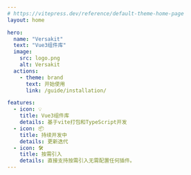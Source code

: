 ```yaml
---
# https://vitepress.dev/reference/default-theme-home-page
layout: home

hero:
  name: "Versakit"
  text: "Vue3组件库"
  image:
    src: logo.png
    alt: Versakit
  actions:
    - theme: brand
      text: 开始使用
      link: /guide/installation/

features:
  - icon: 💡
    title: Vue3组件库
    details: 基于vite打包和TypeScript开发
  - icon: 📦
    title: 持续开发中
    details: 更新迭代
  - icon: 🛠️
    title: 按需引入
    details: 直接支持按需引入无需配置任何插件。
---
```

